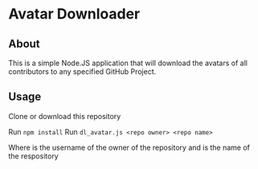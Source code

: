# Avatar Downloader

## About

This is a simple Node.JS application that will download the avatars of all contributors to any specified GitHub Project.

## Usage

Clone or download this repository

Run `npm install`
Run `dl_avatar.js <repo owner> <repo name>`

Where <repo owner> is the username of the owner of the repository and <repo name> is the name of the respository
